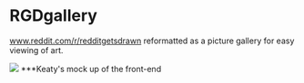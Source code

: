 RGDgallery
==========

www.reddit.com/r/redditgetsdrawn reformatted as a picture gallery for easy viewing of art.


![](https://scontent-b-lga.xx.fbcdn.net/hphotos-prn2/v/t34/10009548_847387182152_877935134_n.jpg?oh=c4472ac4477af29ff9388ae8e9cc7aed&oe=53200FD3)
***Keaty's mock up of the front-end